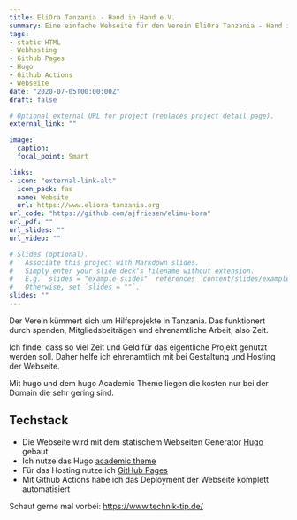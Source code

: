 ```yaml
---
title: EliOra Tanzania - Hand in Hand e.V.
summary: Eine einfache Webseite für den Verein EliOra Tanzania - Hand in Hand e.V.
tags:
- static HTML
- Webhosting
- Github Pages
- Hugo
- Github Actions
- Webseite
date: "2020-07-05T00:00:00Z"
draft: false

# Optional external URL for project (replaces project detail page).
external_link: ""

image:
  caption:
  focal_point: Smart

links:
- icon: "external-link-alt"
  icon_pack: fas
  name: Website
  url: https://www.eliora-tanzania.org
url_code: "https://github.com/ajfriesen/elimu-bora"
url_pdf: ""
url_slides: ""
url_video: ""

# Slides (optional).
#   Associate this project with Markdown slides.
#   Simply enter your slide deck's filename without extension.
#   E.g. `slides = "example-slides"` references `content/slides/example-slides.md`.
#   Otherwise, set `slides = ""`.
slides: ""
---
```


Der Verein kümmert sich um Hilfsprojekte in Tanzania.
Das funktionert durch spenden, Mitgliedsbeiträgen und ehrenamtliche Arbeit, also Zeit.

Ich finde, dass so viel Zeit und Geld für das eigentliche Projekt genutzt werden soll.
Daher helfe ich ehrenamtlich mit bei Gestaltung und Hosting der Webseite.

Mit hugo und dem hugo Academic Theme liegen die kosten nur bei der Domain die sehr gering sind.

## Techstack

* Die Webseite wird mit dem statischem Webseiten Generator [Hugo](https://gohugo.io/) gebaut
* Ich nutze das Hugo [academic theme](https://sourcethemes.com/academic/)
* Für das Hosting nutze ich [GitHub Pages](https://pages.github.com/)
* Mit Github Actions habe ich das Deployment der Webseite komplett automatisiert

Schaut gerne mal vorbei: https://www.technik-tip.de/
